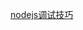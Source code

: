 [nodejs调试技巧](https://mp.weixin.qq.com/s?__biz=Mzg3OTYzMDkzMg==&mid=2247484720&idx=1&sn=dffada711119525c8dc4f2faf59c3fd3&chksm=cf00ca0bf877431d8b057be667d72efa59d3ae1d15ca50aaacfb4383a69110abb71e37b1aa23&token=1835477790&lang=zh_CN#rd)
